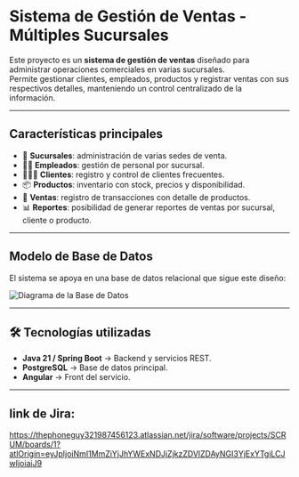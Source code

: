 # Sistema de Gestión de Ventas - Múltiples Sucursales

Este proyecto es un **sistema de gestión de ventas** diseñado para administrar operaciones comerciales en varias sucursales.  
Permite gestionar clientes, empleados, productos y registrar ventas con sus respectivos detalles, manteniendo un control centralizado de la información.

---

## Características principales
- 📍 **Sucursales**: administración de varias sedes de venta.
- 👨‍💼 **Empleados**: gestión de personal por sucursal.
- 🧑‍🤝‍🧑 **Clientes**: registro y control de clientes frecuentes.
- 📦 **Productos**: inventario con stock, precios y disponibilidad.
- 🧾 **Ventas**: registro de transacciones con detalle de productos.
- 📊 **Reportes**: posibilidad de generar reportes de ventas por sucursal, cliente o producto.

---

## Modelo de Base de Datos

El sistema se apoya en una base de datos relacional que sigue este diseño:

![Diagrama de la Base de Datos](diseño_bd.png)

---

## 🛠️ Tecnologías utilizadas
- **Java 21 / Spring Boot** → Backend y servicios REST.
- **PostgreSQL** → Base de datos principal.
- **Angular**  → Front del servicio.

---

## link de Jira: 
https://thephoneguy321987456123.atlassian.net/jira/software/projects/SCRUM/boards/1?atlOrigin=eyJpIjoiNmI1MmZiYjJhYWExNDJjZjkzZDVlZDAyNGI3YjExYTgiLCJwIjoiaiJ9 
